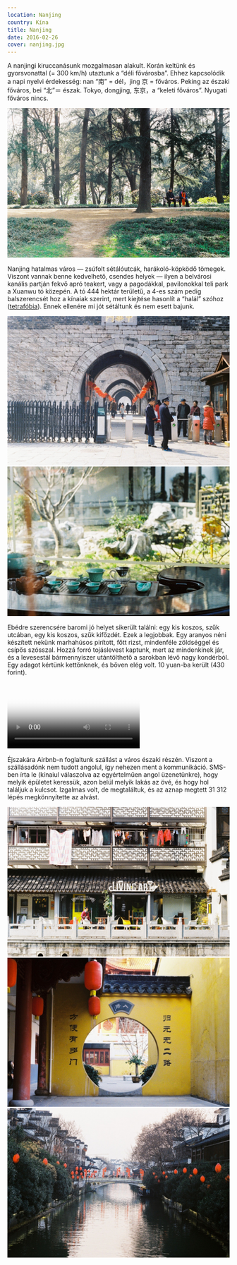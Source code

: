 ```yaml
---
location: Nanjing
country: Kína
title: Nanjing
date: 2016-02-26
cover: nanjing.jpg
---
```


A nanjingi kiruccanásunk mozgalmasan alakult. Korán keltünk és gyorsvonattal (= 300 km/h) utaztunk a “déli fővárosba”. Ehhez kapcsolódik a napi nyelvi érdekesség: nan “南” = dél，jing 京 = főváros. Peking az északi főváros, bei “北”＝ észak. Tokyo, dongjing, 东京，a “keleti főváros”. Nyugati főváros nincs.

![hatalmas fák, zöld park](../../img/000034.jpg)

Nanjing hatalmas város — zsúfolt sétálóutcák, harákoló-köpködő tömegek. Viszont vannak benne kedvelhető, csendes helyek — ilyen a belvárosi kanális partján fekvő apró teakert, vagy a pagodákkal, pavilonokkal teli park a Xuanwu tó közepén. A tó 444 hektár területű, a 4-es szám pedig balszerencsét hoz a kínaiak szerint, mert kiejtése hasonlít a “halál” szóhoz ([tetrafóbia](https://hu.wikipedia.org/wiki/Tetrafóbia)). Ennek ellenére mi jót sétáltunk és nem esett bajunk.

![nagy kőkapu piros lampionokkal, egyenruhás kínaiak](../../img/000017.jpg)
![teaház ablakkal egy kertre](../../img/000019.jpg)

Ebédre szerencsére baromi jó helyet sikerült találni: egy kis koszos, szűk utcában, egy kis koszos, szűk kifőzdét. Ezek a legjobbak. Egy aranyos néni készített nekünk marhahúsos pirított, főtt rizst, mindenféle zöldséggel és csípős szósszal. Hozzá forró tojáslevest kaptunk, mert az mindenkinek jár, és a levesestál bármennyiszer utántölthető a sarokban lévő nagy kondérból. Egy adagot kértünk kettőnknek, és bőven elég volt. 10 yuan-ba került (430 forint).

<video src="/video/cn_nj_food.mp4" poster="/video/cn_nj_food.png" autoplay loop>
</video>

Éjszakára Airbnb-n foglaltunk szállást a város északi részén. Viszont a szállásadónk nem tudott angolul, így nehezen ment a kommunikáció. SMS-ben írta le (kínaiul válaszolva az egyértelműen angol üzenetünkre), hogy melyik épületet keressük, azon belül melyik lakás az övé, és hogy hol találjuk a kulcsot. Izgalmas volt, de megtaláltuk, és az aznap megtett 31 312 lépés megkönnyítette az alvást.

![ház Nanjing folyópartján](../../img/000022.jpg)
![kör alakú átjáró egy sárga falon](../../img/000029.jpg)
![river with red lampions](../../img/000030.jpg)
